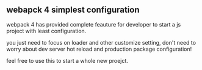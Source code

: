 ## webapck 4 simplest configuration
webpack 4 has provided complete feauture for developer to start a js project
with least configuration.

you just need to focus on loader and other customize setting,
don't need to worry about dev server hot reload and production package configuration!

feel free to use this to start a whole new proejct.
